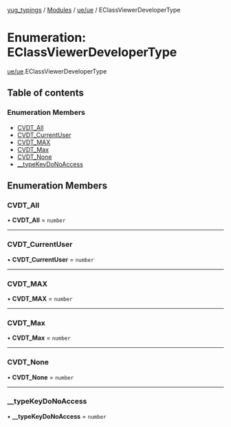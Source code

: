 [yug_typings](../README.md) / [Modules](../modules.md) / [ue/ue](../modules/ue_ue.md) / EClassViewerDeveloperType

# Enumeration: EClassViewerDeveloperType

[ue/ue](../modules/ue_ue.md).EClassViewerDeveloperType

## Table of contents

### Enumeration Members

- [CVDT\_All](ue_ue.EClassViewerDeveloperType.md#cvdt_all)
- [CVDT\_CurrentUser](ue_ue.EClassViewerDeveloperType.md#cvdt_currentuser)
- [CVDT\_MAX](ue_ue.EClassViewerDeveloperType.md#cvdt_max)
- [CVDT\_Max](ue_ue.EClassViewerDeveloperType.md#cvdt_max-1)
- [CVDT\_None](ue_ue.EClassViewerDeveloperType.md#cvdt_none)
- [\_\_typeKeyDoNoAccess](ue_ue.EClassViewerDeveloperType.md#__typekeydonoaccess)

## Enumeration Members

### CVDT\_All

• **CVDT\_All** = `number`

___

### CVDT\_CurrentUser

• **CVDT\_CurrentUser** = `number`

___

### CVDT\_MAX

• **CVDT\_MAX** = `number`

___

### CVDT\_Max

• **CVDT\_Max** = `number`

___

### CVDT\_None

• **CVDT\_None** = `number`

___

### \_\_typeKeyDoNoAccess

• **\_\_typeKeyDoNoAccess** = `number`
